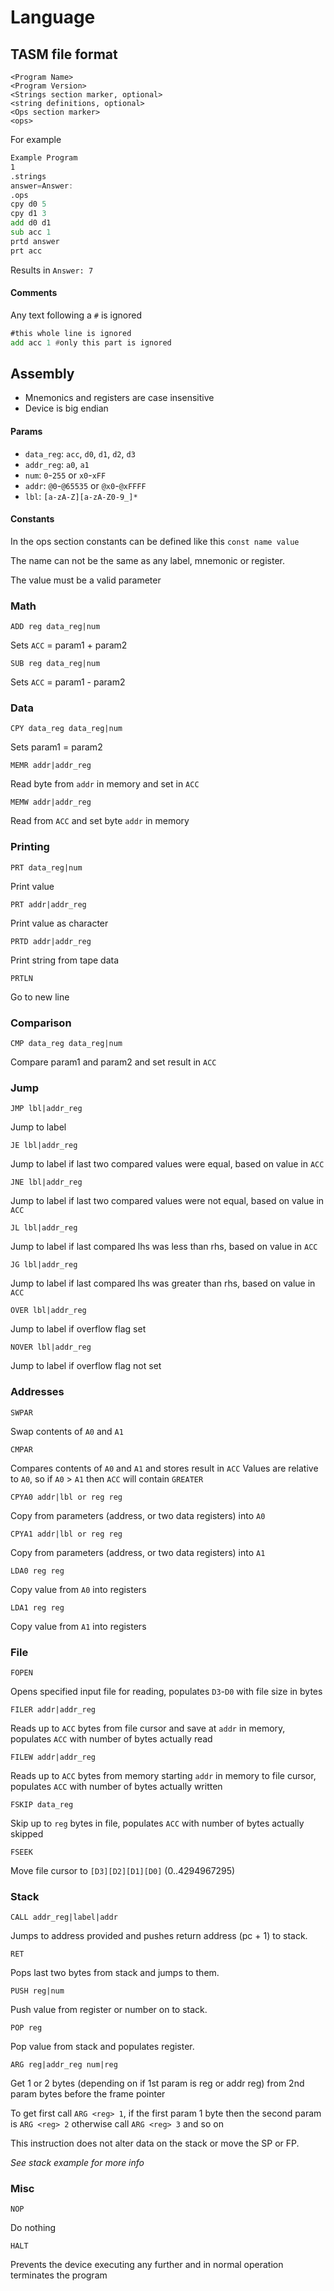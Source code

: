# Language

## TASM file format

```
<Program Name>
<Program Version>
<Strings section marker, optional>
<string definitions, optional>
<Ops section marker>
<ops>
```

For example
```asm
Example Program
1
.strings
answer=Answer:
.ops
cpy d0 5
cpy d1 3
add d0 d1
sub acc 1
prtd answer
prt acc
```

Results in `Answer: 7`

#### Comments

Any text following a `#` is ignored

```asm
#this whole line is ignored
add acc 1 #only this part is ignored
```

## Assembly

* Mnemonics and registers are case insensitive
* Device is big endian

#### Params 

- `data_reg`: `acc`, `d0`, `d1`, `d2`, `d3`
- `addr_reg`: `a0`, `a1`  
- `num`: `0`-`255` or `x0`-`xFF`
- `addr`: `@0`-`@65535` or `@x0`-`@xFFFF` 
- `lbl`: `[a-zA-Z][a-zA-Z0-9_]*`

#### Constants

In the ops section constants can be defined like this
`const name value`

The name can not be the same as any label, mnemonic or register.

The value must be a valid parameter

### Math

`ADD reg data_reg|num`

Sets `ACC` = param1 + param2

`SUB reg data_reg|num`

Sets `ACC` = param1 - param2

### Data

`CPY data_reg data_reg|num`

Sets param1 = param2

`MEMR addr|addr_reg`

Read byte from `addr` in memory and set in `ACC`

`MEMW addr|addr_reg`

Read from `ACC` and set byte `addr` in memory

### Printing

`PRT data_reg|num`

Print value

`PRT addr|addr_reg`

Print value as character

`PRTD addr|addr_reg`

Print string from tape data

`PRTLN`

Go to new line

### Comparison

`CMP data_reg data_reg|num`

Compare param1 and param2 and set result in `ACC`

### Jump

`JMP lbl|addr_reg`

Jump to label

`JE lbl|addr_reg`

Jump to label if last two compared values were equal, based on value in `ACC`

`JNE lbl|addr_reg`

Jump to label if last two compared values were not equal, based on value in `ACC`

`JL lbl|addr_reg`

Jump to label if last compared lhs was less than rhs, based on value in `ACC`

`JG lbl|addr_reg`

Jump to label if last compared lhs was greater than rhs, based on value in `ACC`

`OVER lbl|addr_reg`

Jump to label if overflow flag set

`NOVER lbl|addr_reg`

Jump to label if overflow flag not set

### Addresses

`SWPAR`

Swap contents of `A0` and `A1`

`CMPAR`

Compares contents of `A0` and `A1` and stores result in `ACC`
Values are relative to `A0`, so if `A0` > `A1` then `ACC` will contain `GREATER`

`CPYA0 addr|lbl or reg reg`

Copy from parameters (address, or two data registers) into `A0`

`CPYA1 addr|lbl or reg reg`

Copy from parameters (address, or two data registers) into `A1`

`LDA0 reg reg`

Copy value from `A0` into registers

`LDA1 reg reg`

Copy value from `A1` into registers

### File

`FOPEN`

Opens specified input file for reading, populates `D3`-`D0` with file size in bytes

`FILER addr|addr_reg`

Reads up to `ACC` bytes from file cursor and save at `addr` in memory, populates `ACC` with number of bytes actually read

`FILEW addr|addr_reg`

Reads up to `ACC` bytes from memory starting `addr` in memory to file cursor, populates `ACC` with number of bytes actually written

`FSKIP data_reg`

Skip up to `reg` bytes in file, populates `ACC` with number of bytes actually skipped

`FSEEK`

Move file cursor to `[D3][D2][D1][D0]` (0..4294967295)

### Stack

`CALL addr_reg|label|addr`

Jumps to address provided and pushes return address (pc + 1) to stack. 

`RET`

Pops last two bytes from stack and jumps to them.

`PUSH reg|num`

Push value from register or number on to stack.

`POP reg`

Pop value from stack and populates register.

`ARG reg|addr_reg num|reg`

Get 1 or 2 bytes (depending on if 1st param is reg or addr reg) from 2nd param bytes before the frame pointer

To get first call `ARG <reg> 1`, if the first param 1 byte then the second param is `ARG <reg> 2` otherwise call `ARG <reg> 3` and so on

This instruction does not alter data on the stack or move the SP or FP.

*See stack example for more info*

### Misc

`NOP`

Do nothing

`HALT`

Prevents the device executing any further and in normal operation terminates the program